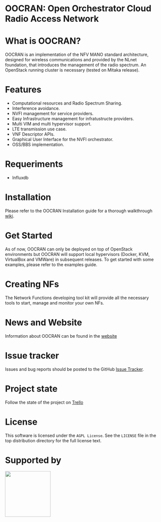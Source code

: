 OOCRAN: Open Orchestrator Cloud Radio Access Network 
====================================================

What is OOCRAN?
===============
OOCRAN is an implementation of the NFV MANO standard architecture, designed for wireless communications and provided by the NLnet foundation, that introduces the management of the radio spectrum. An OpenStack running cluster is necessary (tested on Mitaka release).

Features
========
* Computational resources and Radio Spectrum Sharing.
* Interference avoidance.
* NVFI management for service providers.
* Easy Infrastructure management for infratustructe providers.
* Multi VIM and multi hypervisor support.
* LTE transmission use case.
* VNF Descriptor APIs.
* Graphical User Interface for the NVFI orchestrator.
* OSS/BBS implementation.

Requeriments
============
* Influxdb

Installation
============
Please refer to the OOCRAN Installation guide for a thorough walkthrough [wiki](https://github.com/oocran/oocran/wiki/Installation).

Get Started
===========
As of now, OOCRAN can only be deployed on top of OpenStack environments but OOCRAN will support local hypervisors (Docker, KVM, VirtualBox and VMWare) in subsequent releases. To get started with some examples, please refer to the examples guide.

Creating NFs
============
The Network Functions developing tool kit will provide all the necessary tools to start, manage and monitor your own NFs.

News and Website
================
Information about OOCRAN can be found in the [website](http://oocran.dynu.com/)

Issue tracker
=============
Issues and bug reports should be posted to the GitHub [Issue Tracker](https://github.com/oocran/oocran/issues).

Project state
=============
Follow the state of the project on [Trello](https://trello.com/b/LRjh0hs3/oocran)

License
=======

This software is licensed under the `AGPL License`. See the ``LICENSE``
file in the top distribution directory for the full license text.

Supported by
============
<img src="https://www.nlnet.nl/image/logo.gif" width="150"/>

